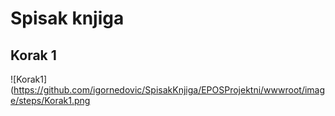 # Spisak knjiga

## Korak 1
![Korak1](https://github.com/igornedovic/SpisakKnjiga/EPOSProjektni/wwwroot/image/steps/Korak1.png
